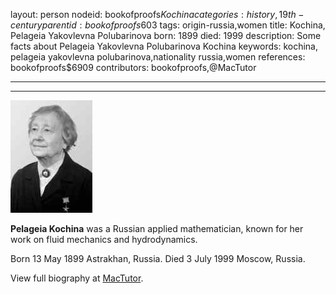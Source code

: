 layout: person
nodeid: bookofproofs$Kochina
categories: history,19th-century
parentid: bookofproofs$603
tags: origin-russia,women
title: Kochina, Pelageia Yakovlevna Polubarinova
born: 1899
died: 1999
description: Some facts about Pelageia Yakovlevna Polubarinova Kochina
keywords: kochina, pelageia yakovlevna polubarinova,nationality russia,women
references: bookofproofs$6909
contributors: bookofproofs,@MacTutor

---


---

![Kochina.jpg](https://github.com/bookofproofs/bookofproofs.github.io/blob/main/_sources/_assets/images/portraits/Kochina.jpg?raw=true)

**Pelageia Kochina** was a Russian applied mathematician, known for her work on fluid mechanics and hydrodynamics.

Born 13 May 1899 Astrakhan, Russia. Died 3 July 1999 Moscow, Russia.


View full biography at [MacTutor](https://mathshistory.st-andrews.ac.uk/Biographies/Kochina/).